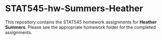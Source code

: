 # STAT545-hw-Summers-Heather
This repository contains the STAT545 homework assignments for **Heather Summers**. Please see the appropriate homework folder for the completed assignments.


